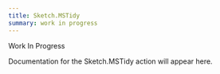 ```yaml
---
title: Sketch.MSTidy
summary: work in progress
---
```


Work In Progress

Documentation for the Sketch.MSTidy action will appear here.
